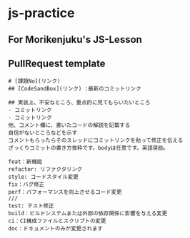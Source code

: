 # js-practice

## For Morikenjuku's JS-Lesson

## PullRequest template

```
# [課題No](リンク)
## [CodeSandBox](リンク) :最新のコミットリンク

## 実装上、不安なところ、重点的に見てもらいたいところ
- コミットリンク
- コミットリンク
他、コメント欄に、書いたコードの解説を記載する
自信がないところなどを示す
コメントもらったらそのスレッドにコミットリンクを貼って修正を伝える
ざっくりコミットの書き方抜粋です。bodyは任意です。英語奨励。

feat：新機能
refactor: リファクタリング
style: コードスタイル変更
fix：バグ修正
perf：パフォーマンスを向上させるコード変更
///
test: テスト修正
build：ビルドシステムまたは外部の依存関係に影響を与える変更
ci：CI構成ファイルとスクリプトの変更
doc：ドキュメントのみが変更されます
```
